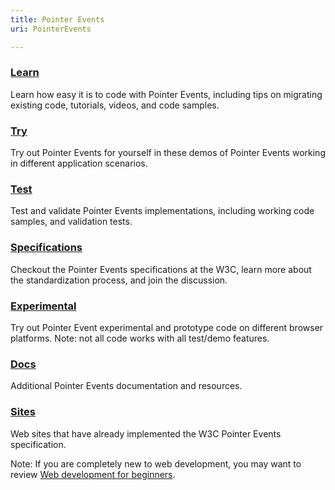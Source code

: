```yaml
---
title: Pointer Events
uri: PointerEvents

---
```

### <span>[Learn](/PointerEvents/learn)</span>

Learn how easy it is to code with Pointer Events, including tips on migrating existing code, tutorials, videos, and code samples.

### <span>[Try](/PointerEvents/try)</span>

Try out Pointer Events for yourself in these demos of Pointer Events working in different application scenarios.

### <span>[Test](/PointerEvents/test)</span>

Test and validate Pointer Events implementations, including working code samples, and validation tests.

### <span>[Specifications](/PointerEvents/specifications)</span>

Checkout the Pointer Events specifications at the W3C, learn more about the standardization process, and join the discussion.

### <span>[Experimental](/PointerEvents/experimental)</span>

Try out Pointer Event experimental and prototype code on different browser platforms. Note: not all code works with all test/demo features.

### <span>[Docs](/PointerEvents/documentation)</span>

Additional Pointer Events documentation and resources.

### <span>[Sites](/PointerEvents/pointer_events_sites)</span>

Web sites that have already implemented the W3C Pointer Events specification.

 Note: If you are completely new to web development, you may want to review [Web development for beginners](/beginners).